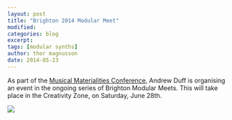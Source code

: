 ```yaml
---
layout: post
title: "Brighton 2014 Modular Meet"
modified:
categories: blog
excerpt:
tags: [modular synths]
author: thor magnusson
date: 2014-05-23
---
```


As part of the [Musical Materialities Conference](http://reframe.sussex.ac.uk/musmat/conference/), Andrew Duff is organising an event in the ongoing series of Brighton Modular Meets. This will take place in the Creativity Zone, on Saturday, June 28th.

![]( {{site.url}}/img/ModularMeetJune2014Flyer.jpg)

